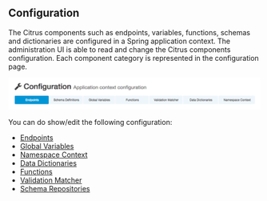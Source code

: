 ## Configuration

The Citrus components such as endpoints, variables, functions, schemas and dictionaries are configured in a Spring application context. The administration UI is able to read and change the Citrus components configuration.
Each component category is represented in the configuration page.

![ConfigMenu](screenshots/config-menu.png)

You can do show/edit the following configuration:

* [Endpoints](config-endpoints.md)
* [Global Variables](config-global-variables.md)
* [Namespace Context](config-namespace.md)
* [Data Dictionaries](config-dictionaries.md)
* [Functions](config-functions.md)
* [Validation Matcher](config-matcher.md)
* [Schema Repositories](config-schemas.md)